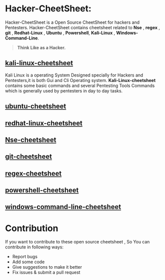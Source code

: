 # **Hacker-CheetSheet:**
Hacker-CheetSheet is a Open Source CheetSheet for hackers and Pentesters. Hacker-CheetSheet contains cheetsheet related to **Nse** , **regex** , **git** , **Redhat-Linux** , **Ubuntu** , **Powershell**, **Kali-Linux** , **Windows-Command-Line**.
> **Think Like as a Hacker.**

## [kali-linux-cheetsheet](https://github.com/ankitdobhal/Hackers-Cheetsheet/kali-linux-cheetsheet.md)
Kali Linux is a operating System Designed specially for Hackers and Pentesters,it is both Gui and Cli Operating system.
**Kali-Linux-cheetsheet** contains some basic commands and several Pentesting Tools Commands which is generally used by pentesters in day to day tasks.

## [ubuntu-cheetsheet](https://github.com/ankitdobhal/Hackers-Cheetsheet/blob/master/ubuntu-cheetsheet.md)

## [redhat-linux-cheetsheet](https://github.com/ankitdobhal/Hackers-Cheetsheet/blob/master/redhat-linux-cheetsheet.md)

## [Nse-cheetsheet](https://github.com/ankitdobhal/Hackers-Cheetsheet/blob/master/Nse-cheetsheet.md)

## [git-cheetsheet](https://github.com/ankitdobhal/Hackers-Cheetsheet/blob/master/git-cheetsheet.md)

## [regex-cheetsheet](https://github.com/ankitdobhal/Hackers-Cheetsheet/blob/master/regex-cheetsheet.md)

## [powershell-cheetsheet](https://github.com/ankitdobhal/Hackers-Cheetsheet/blob/master/powershell-cheetsheet.md)

## [windows-command-line-cheetsheet](https://github.com/ankitdobhal/Hackers-Cheetsheet/blob/master/windows-command-line-cheetsheet.md)

# Contribution
   If you want to contribute to these open source cheetsheet , So You can contribute in following ways:

- Report bugs
- Add some code
- Give suggestions to make it better
- Fix issues & submit a pull request

